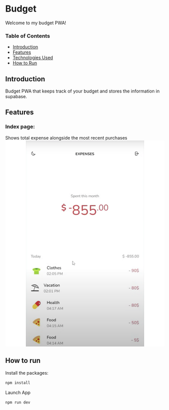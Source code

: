 # Budget

Welcome to my budget PWA!

### Table of Contents

- [Introduction](#introduction)
- [Features](#features)
- [Technologies Used](#technologies-used)
- [How to Run](#how-to-run)

## Introduction

Budget PWA that keeps track of your budget and stores the information in supabase.

## Features

### Index page:

Shows total expense alongside the most recent purchases
![Index Screenshot](/images/Index.png?raw=true)

## How to run

Install the packages:

```bash
npm install
```

Launch App

```bash
npm run dev
```
